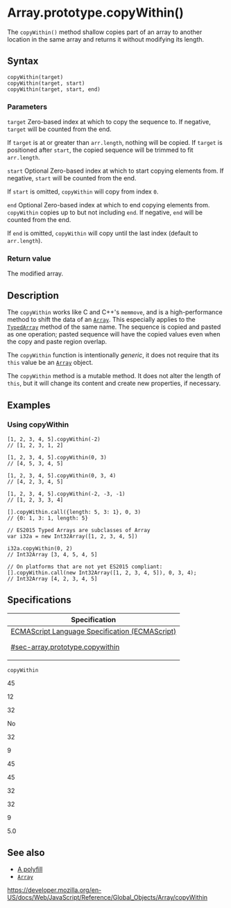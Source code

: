 # Array.prototype.copyWithin()

The `copyWithin()` method shallow copies part of an array to another location in the same array and returns it without modifying its length.

## Syntax

    copyWithin(target)
    copyWithin(target, start)
    copyWithin(target, start, end)

### Parameters

`target`
Zero-based index at which to copy the sequence to. If negative, `target` will be counted from the end.

If `target` is at or greater than `arr.length`, nothing will be copied. If `target` is positioned after `start`, the copied sequence will be trimmed to fit `arr.length`.

`start` <span class="badge inline optional">Optional</span>
Zero-based index at which to start copying elements from. If negative, `start` will be counted from the end.

If `start` is omitted, `copyWithin` will copy from index `0`.

`end` <span class="badge inline optional">Optional</span>
Zero-based index at which to end copying elements from. `copyWithin` copies up to but not including `end`. If negative, `end` will be counted from the end.

If `end` is omitted, `copyWithin` will copy until the last index (default to `arr.length`).

### Return value

The modified array.

## Description

The `copyWithin` works like C and C++'s `memmove`, and is a high-performance method to shift the data of an [`Array`](../array). This especially applies to the [`TypedArray`](../typedarray/copywithin) method of the same name. The sequence is copied and pasted as one operation; pasted sequence will have the copied values even when the copy and paste region overlap.

The `copyWithin` function is intentionally _generic_, it does not require that its `this` value be an [`Array`](../array) object.

The `copyWithin` method is a mutable method. It does not alter the length of `this`, but it will change its content and create new properties, if necessary.

## Examples

### Using copyWithin

    [1, 2, 3, 4, 5].copyWithin(-2)
    // [1, 2, 3, 1, 2]

    [1, 2, 3, 4, 5].copyWithin(0, 3)
    // [4, 5, 3, 4, 5]

    [1, 2, 3, 4, 5].copyWithin(0, 3, 4)
    // [4, 2, 3, 4, 5]

    [1, 2, 3, 4, 5].copyWithin(-2, -3, -1)
    // [1, 2, 3, 3, 4]

    [].copyWithin.call({length: 5, 3: 1}, 0, 3)
    // {0: 1, 3: 1, length: 5}

    // ES2015 Typed Arrays are subclasses of Array
    var i32a = new Int32Array([1, 2, 3, 4, 5])

    i32a.copyWithin(0, 2)
    // Int32Array [3, 4, 5, 4, 5]

    // On platforms that are not yet ES2015 compliant:
    [].copyWithin.call(new Int32Array([1, 2, 3, 4, 5]), 0, 3, 4);
    // Int32Array [4, 2, 3, 4, 5]

## Specifications

<table>
<thead>
<tr class="header">
<th>Specification</th>
</tr>
</thead>
<tbody>
<tr class="odd">
<td>
<a href="https://tc39.es/ecma262/#sec-array.prototype.copywithin">ECMAScript Language Specification (ECMAScript)
<br/>

<span class="small">#sec-array.prototype.copywithin</span>
</a>
</td>
</tr>
</tbody>
</table>

`copyWithin`

45

12

32

No

32

9

45

45

32

32

9

5.0

## See also

-   [A polyfill](https://github.com/behnammodi/polyfill/blob/master/array.polyfill.js)
-   [`Array`](../array)

<a href="https://developer.mozilla.org/en-US/docs/Web/JavaScript/Reference/Global_Objects/Array/copyWithin" class="_attribution-link">https://developer.mozilla.org/en-US/docs/Web/JavaScript/Reference/Global_Objects/Array/copyWithin</a>

